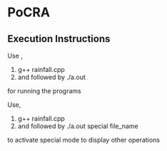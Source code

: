 # PoCRA

## Execution Instructions 

Use ,
   1. g++ rainfall.cpp 
   2. and followed by    ./a.out 

for running the programs 

Use,
   1. g++ rainfall.cpp  
   2. and followed by    ./a.out special file_name

   to activate special mode to  display other operations 
   
